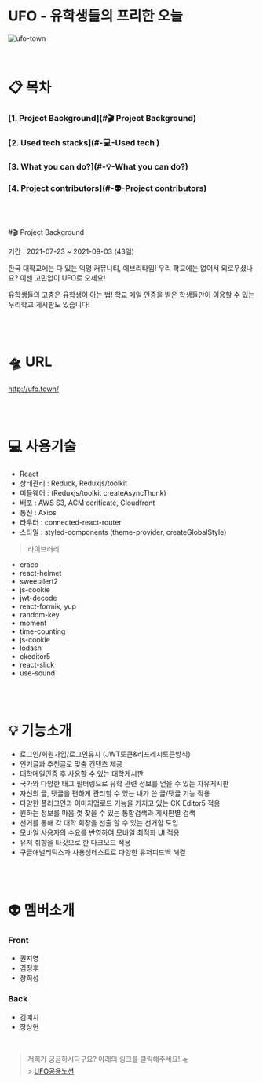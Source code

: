 # UFO - 유학생들의 프리한 오늘

![ufo-town](./final-project/src/Assets/Banner/UFO.png)
<br/>

<br/>

# 📋 목차

### [1. Project Background](#🎬 Project Background)

### [2. Used tech stacks](#-💻-Used tech )

### [3. What you can do?](#-💡-What you can do?)

### [4. Project contributors](#-👽-Project contributors)

<br/>
<br/>

#🎬 Project Background

기간 : 2021-07-23 ~ 2021-09-03 (43일)

한국 대학교에는 다 있는 익명 커뮤니티, 에브리타임! 우리 학교에는 없어서 외로우셨나요? 이젠 고민없이 UFO로 오세요!
<br/>

유학생들의 고충은 유학생이 아는 법! 학교 메일 인증을 받은 학생들만이 이용할 수 있는 우리학교 게시판도 있습니다!

<br/>
<br/>

# 🛸 URL

http://ufo.town/

<br/>
<br/>

# 💻 사용기술

-   React
-   상태관리 : Reduck, Reduxjs/toolkit
-   미들웨어 : (Reduxjs/toolkit createAsyncThunk)
-   배포 : AWS S3, ACM cerificate, Cloudfront
-   통신 : Axios
-   라우터 : connected-react-router
-   스타일 : styled-components (theme-provider, createGlobalStyle)

> 라이브러리

-   craco
-   react-helmet
-   sweetalert2
-   js-cookie
-   jwt-decode
-   react-formik, yup
-   random-key
-   moment
-   time-counting
-   js-cookie
-   lodash
-   ckeditor5
-   react-slick
-   use-sound

<br/>
<br/>

# 💡 기능소개

-   로그인/회원가입/로그인유지 (JWT토큰&리프레시토큰방식)
-   인기글과 추천글로 맞춤 컨텐츠 제공
-   대학메일인증 후 사용할 수 있는 대학게시판
-   국가와 다양한 태그 필터링으로 유학 관련 정보를 얻을 수 있는 자유게시판
-   자신의 글, 댓글을 편하게 관리할 수 있는 내가 쓴 글/댓글 기능 적용
-   다양한 플러그인과 이미지업로드 기능을 가지고 있는 CK-Editor5 적용
-   원하는 정보를 마음 껏 찾을 수 있는 통합검색과 게시판별 검색
-   선거를 통해 각 대학 회장을 선출 할 수 있는 선거함 도입
-   모바일 사용자의 수요를 반영하여 모바일 최적화 UI 적용
-   유저 취향을 타깃으로 한 다크모드 적용
-   구글애널리틱스과 사용성테스트로 다양한 유저피드백 해결

<br/>
<br/>

# 👽 멤버소개

### Front

-   권지영
-   김정후
-   장희성

### Back

-   김예지
-   장상현

<br/>

> 저희가 궁금하시다구요? 아래의 링크를 클릭해주세요! 🛸 <br/> > [UFO공용노션](https://yzkim9501.notion.site/UFO-32105e9124b94b4faae28574d416cb72)

<br/>
<br/>
